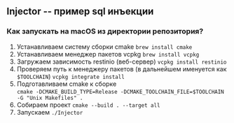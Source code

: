 ## Injector -- пример sql инъекции

### Как запускать на macOS из директории репозитория?
1. Устанавливаем систему сборки cmake  `brew install cmake`
1. Устанавливаем менеджер пакетов vcpkg  `brew install vcpkg`
1. Загружаем зависимость restinio (веб-сервер)  `vcpkg install restinio`
1. Проверяем путь к менеджеру пакетов (в дальнейшем именуется как `$TOOLCHAIN`)  `vcpkg integrate install`
1. Подготавливаем cmake к сборке  
   `cmake -DCMAKE_BUILD_TYPE=Release -DCMAKE_TOOLCHAIN_FILE=$TOOLCHAIN -G "Unix Makefiles" .`
1. Собираем проект  `cmake --build . --target all`
1. Запускаем  `./Injector`